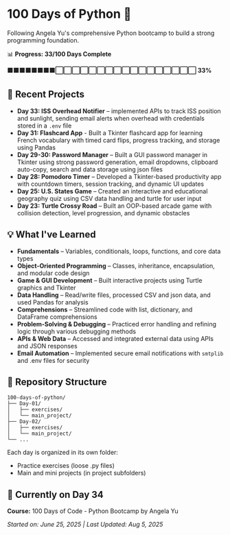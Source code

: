 # 100 Days of Python 🐍

Following Angela Yu's comprehensive Python bootcamp to build a strong programming foundation.

📊 **Progress: 33/100 Days Complete**

**🟩🟩🟩🟩🟩🟩🟩🟩⬜⬜⬜⬜⬜⬜⬜⬜⬜⬜⬜⬜⬜⬜⬜⬜⬜ 33%**


## 🚀 Recent Projects

- **Day 33: ISS Overhead Notifier** – implemented APIs to track ISS position and sunlight, sending email alerts when overhead with credentials stored in a `.env` file
- **Day 31: Flashcard App** - Built a Tkinter flashcard app for learning French vocabulary with timed card flips, progress tracking, and storage using Pandas
- **Day 29-30: Password Manager** – Built a GUI password manager in Tkinter using strong password generation, email dropdowns, clipboard auto-copy, search and data storage using json files
- **Day 28: Pomodoro Timer** – Developed a Tkinter-based productivity app with countdown timers, session tracking, and dynamic UI updates  
- **Day 25: U.S. States Game** – Created an interactive and educational geography quiz using CSV data handling and turtle for user input  
- **Day 23: Turtle Crossy Road** – Built an OOP-based arcade game with collision detection, level progression, and dynamic obstacles  

## 💡 What I've Learned

- **Fundamentals** – Variables, conditionals, loops, functions, and core data types  
- **Object-Oriented Programming** – Classes, inheritance, encapsulation, and modular code design  
- **Game & GUI Development** – Built interactive projects using Turtle graphics and Tkinter  
- **Data Handling** – Read/write files, processed CSV and json data, and used Pandas for analysis  
- **Comprehensions** – Streamlined code with list, dictionary, and DataFrame comprehensions  
- **Problem-Solving & Debugging** – Practiced error handling and refining logic through various debugging methods  
- **APIs & Web Data** – Accessed and integrated external data using APIs and JSON responses  
- **Email Automation** – Implemented secure email notifications with `smtplib` and .env files for security  

## 📁 Repository Structure

```
100-days-of-python/
├── Day-01/
│   ├── exercises/
│   └── main_project/
├── Day-02/
│   ├── exercises/
│   └── main_project/
└── ...
```

Each day is organized in its own folder:
* Practice exercises (loose .py files)
* Main and mini projects (in project subfolders)

## 🎯 Currently on Day 34

**Course:** 100 Days of Code - Python Bootcamp by Angela Yu

*Started on: June 25, 2025 | Last Updated: Aug 5, 2025*

